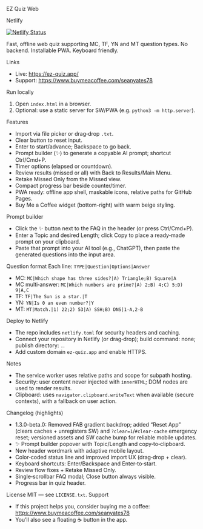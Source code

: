 EZ Quiz Web

Netlify

[![Netlify Status](https://api.netlify.com/api/v1/badges/35b8697e-f228-4b5f-8065-6286e05246c8/deploy-status)](https://app.netlify.com/projects/eq-quiz/deploys)

Fast, offline web quiz supporting MC, TF, YN and MT question types. No backend. Installable PWA. Keyboard friendly.

Links
- Live: https://ez-quiz.app/
- Support: https://www.buymeacoffee.com/seanyates78

Run locally
1) Open `index.html` in a browser.
2) Optional: use a static server for SW/PWA (e.g. `python3 -m http.server`).

Features
- Import via file picker or drag‑drop `.txt`.
- Clear button to reset input.
- Enter to start/advance; Backspace to go back.
- Prompt builder (✨) to generate a copyable AI prompt; shortcut Ctrl/Cmd+P.
- Timer options (elapsed or countdown).
- Review results (missed or all) with Back to Results/Main Menu.
- Retake Missed Only from the Missed view.
- Compact progress bar beside counter/timer.
- PWA ready: offline app shell, maskable icons, relative paths for GitHub Pages.
 - Buy Me a Coffee widget (bottom-right) with warm beige styling.

Prompt builder
- Click the ✨ button next to the FAQ in the header (or press Ctrl/Cmd+P).
- Enter a Topic and desired Length; click Copy to place a ready‑made prompt on your clipboard.
- Paste that prompt into your AI tool (e.g., ChatGPT), then paste the generated questions into the input area.

Question format
Each line: `TYPE|Question|Options|Answer`
- MC: `MC|Which shape has three sides?|A) Triangle;B) Square|A`
- MC multi‑answer: `MC|Which numbers are prime?|A) 2;B) 4;C) 5;D) 9|A,C`
- TF: `TF|The Sun is a star.|T`
- YN: `YN|Is 0 an even number?|Y`
- MT: `MT|Match.|1) 22;2) 53|A) SSH;B) DNS|1-A,2-B`

Deploy to Netlify
- The repo includes `netlify.toml` for security headers and caching.
- Connect your repository in Netlify (or drag‑drop); build command: none; publish directory: `.`.
- Add custom domain `ez-quiz.app` and enable HTTPS.

Notes
- The service worker uses relative paths and scope for subpath hosting.
- Security: user content never injected with `innerHTML`; DOM nodes are used to render results.
- Clipboard: uses `navigator.clipboard.writeText` when available (secure contexts), with a fallback on user action.

Changelog (highlights)
- 1.3.0-beta.0: Removed FAB gradient backdrop; added “Reset App” (clears caches + unregisters SW) and `?clear=1`/`#clear-cache` emergency reset; versioned assets and SW cache bump for reliable mobile updates.
- ✨ Prompt builder popover with Topic/Length and copy‑to‑clipboard.
- New header wordmark with adaptive mobile layout.
- Color‑coded status line and improved import UX (drag‑drop + clear).
- Keyboard shortcuts: Enter/Backspace and Enter‑to‑start.
- Review flow fixes + Retake Missed Only.
- Single‑scrollbar FAQ modal; Close button always visible.
- Progress bar in quiz header.

License
MIT — see `LICENSE.txt`.
Support
- If this project helps you, consider buying me a coffee: https://www.buymeacoffee.com/seanyates78
- You’ll also see a floating ☕ button in the app.

